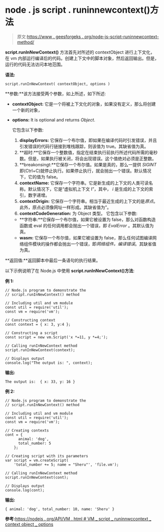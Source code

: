 # node . js script . runinnewcontext()方法

> 原文:[https://www . geesforgeks . org/node-js-script-runinnewcontext-method/](https://www.geeksforgeeks.org/node-js-script-runinnewcontext-method/)

**script.runInNewContext()** 方法首先对所述的 contextObject 进行上下文化，在 vm 内部运行编译后的代码。创建上下文中的脚本对象，然后返回输出。但是，运行的代码无法访问本地范围。

**语法:**

```
script.runInNewContext( contextObject, options )
```

**参数:**该方法接受两个参数，如上所述，如下所述:

*   **contextObject:** 它是一个将被上下文化的对象，如果没有定义，那么将创建一个新的对象，
*   **options:** It is optional and returns *Object*.

    它包含以下参数:

    1.  **displayErrors:** 它保存一个布尔值，即如果在编译代码时引发错误，并且引发错误的代码行链接到堆栈跟踪，则该值为 true。其缺省值为真。
    2.  **超时:**它保存一个整数值，指定在结束执行前执行所述代码所需的毫秒数。但是，如果执行被关闭，将会出现错误。这个值绝对必须是正整数。
    3.  **breakonsingt:**它保存一个布尔值。如果是真的，那么一提供 *SIGINT* 即(Ctrl+C)就停止执行。如果停止执行，就会抛出一个错误。默认情况下，它的值为 false。
    4.  **contextName:** 它保存一个字符串。它是新生成的上下文的人类可读名称。默认情况下，它是“虚拟机上下文 I”，其中， *i* 是生成的上下文的索引，数字递增。
    5.  **contextOrigin:** 它保存一个字符串。相当于最近生成的上下文的是*原点*。此外，原点必须像网址一样形成。其缺省值为”。
    6.  **contextCodeGeneration:** 为 Object 类型。
        它包含以下参数:

    *   **字符串:**它保存一个布尔值，如果它被设置为 false，那么对函数构造函数或 eval 的任何调用都会抛出一个错误，即 *EvalError* 。其默认值为真。
    *   **wasm:** 它保存一个布尔值，如果它被设置为 false，那么任何试图编译网络组件模块的操作都会抛出一个错误，即*网络组件。编译错误*。其缺省值为真。

**返回值:**返回脚本中最后一条语句的执行结果。

以下示例说明了在 Node.js 中使用 **script.runInNewContext()方法**:

**例 1:**

```
// Node.js program to demonstrate the     
// script.runInNewContext() method

// Including util and vm module
const util = require('util');
const vm = require('vm');

// Constructing context
const context = { x: 3, y:4 };

// Constructing a script
const script = new vm.Script('x *=11, y *=4;');

// Calling runInNewContext method
script.runInNewContext(context);

// Displays output
console.log("The output is: ", context);
```

**输出:**

```
The output is:  { x: 33, y: 16 }

```

**例 2:**

```
// Node.js program to demonstrate the     
// script.runInNewContext() method

// Including util and vm module
const util = require('util');
const vm = require('vm');

// Creating contexts
cont = {
      animal: 'dog',
      total_number: 5
    };

// Creating script with its parameters
var script = vm.createScript(
    'total_number += 5; name = "Sheru"', 'file.vm');

// Calling runInNewContext method
script.runInNewContext(cont);

// Displays output
console.log(cont);
```

**输出:**

```
{ animal: 'dog', total_number: 10, name: 'Sheru' }

```

**参考:**[https://nodejs . org/API/VM . html # VM _ script _ runinnwccontext _ context object _ options](https://nodejs.org/api/vm.html#vm_script_runinnewcontext_contextobject_options)